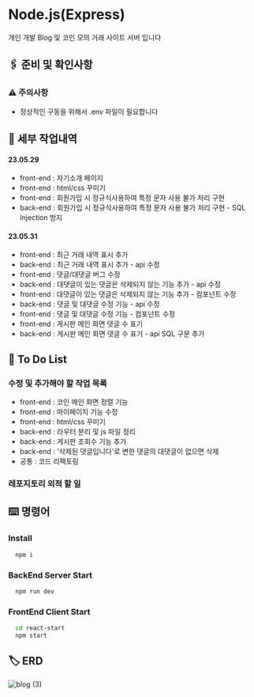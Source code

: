 # Node.js(Express)

개인 개발 Blog 및 코인 모의 거래 사이트 서버 입니다
## 🖇️ 준비 및 확인사항

### ⚠️ 주의사항
- 정상적인 구동을 위해서 .env 파일이 필요합니다

## 📄 세부 작업내역
#### 23.05.29
- front-end : 자기소개 페이지
- front-end : html/css 꾸미기
- front-end : 회원가입 시 정규식사용하여 특정 문자 사용 불가 처리 구현
- back-end : 회원가입 시 정규식사용하여 특정 문자 사용 불가 처리 구현 - SQL Injection 방지

#### 23.05.31
- front-end : 최근 거래 내역 표시 추가
- back-end : 최근 거래 내역 표시 추가 - api 수정
- front-end : 댓글/대댓글 버그 수정
- back-end : 대댓글이 있는 댓글은 삭제되지 않는 기능 추가 - api 수정
- front-end : 대댓글이 있는 댓글은 삭제되지 않는 기능 추가 - 컴포넌트 수정
- back-end : 댓글 및 대댓글 수정 기능 - api 수정
- front-end : 댓글 및 대댓글 수정 기능 - 컴포넌트 수정
- front-end : 게시판 메인 화면 댓글 수 표기
- back-end : 게시판 메인 화면 댓글 수 표기 - api SQL 구문 추가

## 💬 To Do List

### 수정 및 추가해야 할 작업 목록
- front-end : 코인 메인 화면 정렬 기능
- front-end : 마이페이지 기능 수정
- front-end : html/css 꾸미기
- back-end : 라우터 분리 및 js 파일 정리
- back-end : 게시판 조회수 기능 추가
- back-end : '삭제된 댓글입니다'로 변한 댓글의 대댓글이 없으면 삭제
- 공통 : 코드 리팩토링

### 레포지토리 외적 할 일


## ⌨️ 명령어

### Install

```bash
  npm i
```

### BackEnd Server Start

```bash
  npm run dev
```

### FrontEnd Client Start

```bash
  cd react-start
  npm start
```


## 🏷️ ERD
![blog (3)](https://user-images.githubusercontent.com/68260365/235066087-b1c64561-994c-48b9-8e6f-67cd60f4c24e.png)







